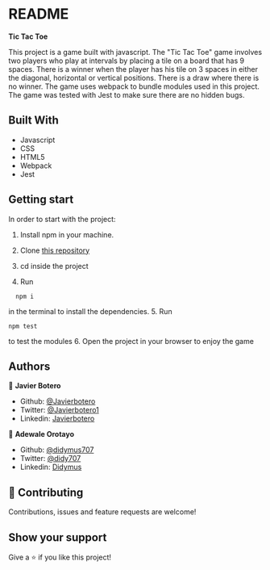 # README

**Tic Tac Toe**

This project is a game built with javascript. The "Tic Tac Toe" game involves two players who play at intervals by placing a tile on a board that has 9 spaces. There is a winner when the player has his tile on 3 spaces in either the diagonal, horizontal or vertical positions. There is a draw where there is no winner. The game uses webpack to bundle modules used in this project. The game was tested with Jest to make sure there are no hidden bugs.


## Built With

- Javascript
- CSS
- HTML5
- Webpack
- Jest

## Getting start

In order to start with the project:

1. Install npm in your machine.
2. Clone [this repository](https://github.com/didymus707/ticTacToe.git)
3. cd inside the project

4. Run
```
  npm i
```
in the terminal to install the dependencies.
5. Run 
```
npm test
```
to test the modules
6. Open the project in your browser to enjoy the game


## Authors

👤 **Javier Botero**

- Github: [@Javierbotero](https://github.com/javierbotero)
- Twitter: [@Javierbotero1](https://twitter.com/Javierboterodev)
- Linkedin: [Javierbotero](https://www.linkedin.com/in/javierboterodev/)


👤 **Adewale Orotayo**

- Github: [@didymus707](https://github.com/didymus707)
- Twitter: [@didy707](https://twitter.com/didy707)
- Linkedin: [Didymus](https://www.linkedin.com/in/adewale-thomas-orotayo/)


## 🤝 Contributing

Contributions, issues and feature requests are welcome!

## Show your support

Give a ⭐️ if you like this project!